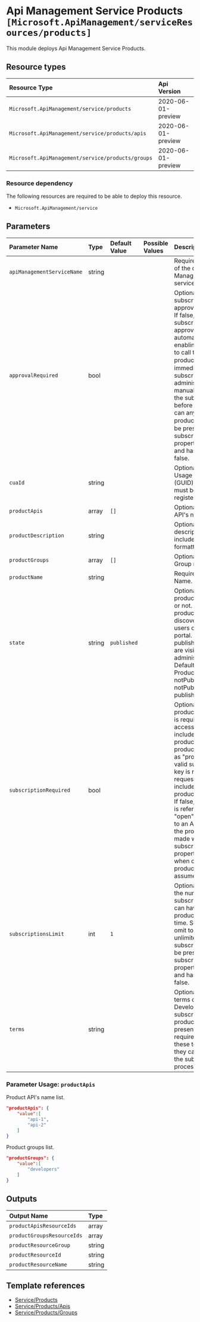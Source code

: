 # Api Management Service Products `[Microsoft.ApiManagement/serviceResources/products]`

This module deploys Api Management Service Products.

## Resource types
| Resource Type | Api Version |
| :-- | :-- |
| `Microsoft.ApiManagement/service/products` | 2020-06-01-preview |
| `Microsoft.ApiManagement/service/products/apis` | 2020-06-01-preview |
| `Microsoft.ApiManagement/service/products/groups` | 2020-06-01-preview |

### Resource dependency

The following resources are required to be able to deploy this resource.

- `Microsoft.ApiManagement/service`

## Parameters
| Parameter Name | Type | Default Value | Possible Values | Description |
| :-- | :-- | :-- | :-- | :-- |
| `apiManagementServiceName` | string |  |  | Required. The name of the of the Api Management service. |
| `approvalRequired` | bool |  |  | Optional. Whether subscription approval is required. If false, new subscriptions will be approved automatically enabling developers to call the product�s APIs immediately after subscribing. If true, administrators must manually approve the subscription before the developer can any of the product�s APIs. Can be present only if subscriptionRequired property is present and has a value of false. |
| `cuaId` | string |  |  | Optional. Customer Usage Attribution id (GUID). This GUID must be previously registered |
| `productApis` | array | `[]` |  | Optional. Product API's name list. |
| `productDescription` | string |  |  | Optional. Product description. May include HTML formatting tags. |
| `productGroups` | array | `[]` |  | Optional. Product's Group name list. |
| `productName` | string |  |  | Required. Product Name. |
| `state` | string | `published` |  | Optional. whether product is published or not. Published products are discoverable by users of developer portal. Non published products are visible only to administrators. Default state of Product is notPublished. - notPublished or published |
| `subscriptionRequired` | bool |  |  | Optional. Whether a product subscription is required for accessing APIs included in this product. If true, the product is referred to as "protected" and a valid subscription key is required for a request to an API included in the product to succeed. If false, the product is referred to as "open" and requests to an API included in the product can be made without a subscription key. If property is omitted when creating a new product it's value is assumed to be true. |
| `subscriptionsLimit` | int | `1` |  | Optional. Whether the number of subscriptions a user can have to this product at the same time. Set to null or omit to allow unlimited per user subscriptions. Can be present only if subscriptionRequired property is present and has a value of false. |
| `terms` | string |  |  | Optional. Product terms of use. Developers trying to subscribe to the product will be presented and required to accept these terms before they can complete the subscription process. |

### Parameter Usage: `productApis`

Product API's name list.

```json
"productApis": {
    "value":[
        "api-1",
        "api-2"
    ]
}
```

Product groups list.

```json
"productGroups": {
    "value":[
        "developers"
    ]
}
```
## Outputs
| Output Name | Type |
| :-- | :-- |
| `productApisResourceIds` | array |
| `productGroupsResourceIds` | array |
| `productResourceGroup` | string |
| `productResourceId` | string |
| `productResourceName` | string |

## Template references
- [Service/Products](https://docs.microsoft.com/en-us/azure/templates/Microsoft.ApiManagement/2020-06-01-preview/service/products)
- [Service/Products/Apis](https://docs.microsoft.com/en-us/azure/templates/Microsoft.ApiManagement/2020-06-01-preview/service/products/apis)
- [Service/Products/Groups](https://docs.microsoft.com/en-us/azure/templates/Microsoft.ApiManagement/2020-06-01-preview/service/products/groups)
